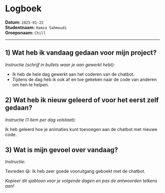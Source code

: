 # Logboek

**Datum:** `2025-01-22`  
**Studentnaam:** `Hamza Sahmoudi`  
**Groepsnaam:** `Chill`

---

## 1) Wat heb ik vandaag gedaan voor mijn project?

_Instructie (schrijf in bullets waar je aan gewerkt hebt):_

- Ik heb de hele dag gewerkt aan het coderen van de chatbot.
- Tijdens de dag heb ik ook af en toe gekeken naar de code van anderen om hen te helpen.

## 2) Wat heb ik nieuw geleerd of voor het eerst zelf gedaan?

_Instructie (1 item per dag volstaat):_

Ik heb geleerd hoe je animaties kunt toevoegen aan de chatbot met nieuwe code.

## 3) Wat is mijn gevoel over vandaag?

_Instructie:_

Tevreden 😃: Ik heb zeer goede vooruitgang geboekt met de chatbot.

_Kopieer dit sjabloon voor je volgende dagen en pas de antwoorden telkens aan!_

